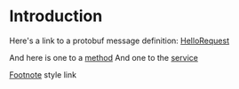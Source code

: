# Introduction

Here's a link to a protobuf message definition: [HelloRequest](proto!(HelloRequest))

[//]: # (And here is one to a [method]&#40;proto!&#40;.testing.TypeTstervice&#41;&#41;)

And here is one to a [method](proto!(Greeter::StreamHello))
And one to the [service](proto!(Greeter))

[Footnote][1] style link

[1]: (/proto/helloworld.md)
